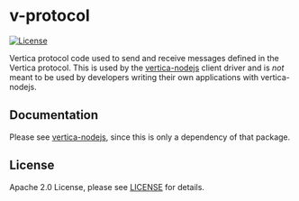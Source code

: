 # v-protocol

[![License](https://img.shields.io/badge/License-Apache%202.0-orange.svg)](https://opensource.org/licenses/Apache-2.0)

Vertica protocol code used to send and receive messages defined in the Vertica protocol.
This is used by the [vertica-nodejs](https://github.com/vertica/vertica-nodejs) client driver and is *not* meant to be
used by developers writing their own applications with vertica-nodejs.

## Documentation

Please see [vertica-nodejs](https://github.com/vertica/vertica-nodejs), since this is only a dependency of that package. 

## License

Apache 2.0 License, please see [LICENSE](https://github.com/vertica/vertica-nodejs/blob/master/LICENSE) for details.
